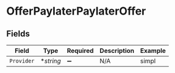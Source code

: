 # OfferPaylaterPaylaterOffer


## Fields

| Field              | Type               | Required           | Description        | Example            |
| ------------------ | ------------------ | ------------------ | ------------------ | ------------------ |
| `Provider`         | **string*          | :heavy_minus_sign: | N/A                | simpl              |